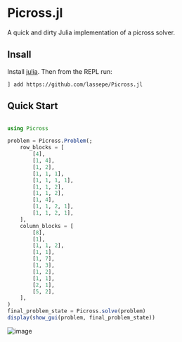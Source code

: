 # Picross.jl

A quick and dirty Julia implementation of a picross solver.

## Insall

Install [julia](https://julialang.org/downloads/). Then from the REPL run:

`] add https://github.com/lassepe/Picross.jl`

## Quick Start

```julia

using Picross

problem = Picross.Problem(;                            
    row_blocks = [                             
        [4],                                   
        [1, 4],                                
        [1, 2],                                
        [1, 1, 1],                             
        [1, 1, 1, 1],                          
        [1, 1, 2],                             
        [1, 1, 2],                             
        [1, 4],                                
        [1, 1, 2, 1],                          
        [1, 1, 2, 1],                          
    ],                                         
    column_blocks = [                          
        [8],                                   
        [1],                                   
        [1, 1, 2],                             
        [1, 1],                                
        [1, 7],                                
        [1, 3],                                
        [1, 2],                                
        [1, 1],                                
        [2, 1],                                
        [5, 2],                                
    ],                                         
)                                              
final_problem_state = Picross.solve(problem)           
display(show_gui(problem, final_problem_state))
```
![image](https://github.com/lassepe/Picross.jl/assets/10076790/eb674a00-efec-4544-b710-9f79d38a9691)
